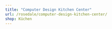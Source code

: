 ```yaml
---
title: "Computer Design Kitchen Center"
url: /rosedale/computer-design-kitchen-center/
shop: Küchen
---
```

